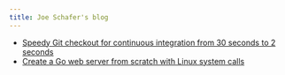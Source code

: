 ```yaml
---
title: Joe Schafer's blog
---
```


-   [Speedy Git checkout for continuous integration from 30 seconds to 2 seconds](circle-ci-fast-git)
-   [Create a Go web server from scratch with Linux system calls](go-server-with-syscalls)
